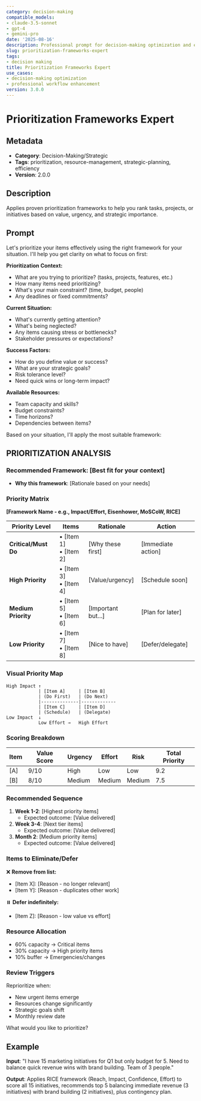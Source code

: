 ```yaml
---
category: decision-making
compatible_models:
- claude-3.5-sonnet
- gpt-4
- gemini-pro
date: '2025-08-16'
description: Professional prompt for decision-making optimization and expert consultation
slug: prioritization-frameworks-expert
tags:
- decision making
title: Prioritization Frameworks Expert
use_cases:
- decision-making optimization
- professional workflow enhancement
version: 3.0.0
---
```


# Prioritization Frameworks Expert

## Metadata
- **Category**: Decision-Making/Strategic
- **Tags**: prioritization, resource-management, strategic-planning, efficiency
- **Version**: 2.0.0

## Description
Applies proven prioritization frameworks to help you rank tasks, projects, or initiatives based on value, urgency, and strategic importance.

## Prompt

Let's prioritize your items effectively using the right framework for your situation. I'll help you get clarity on what to focus on first:

**Prioritization Context:**
- What are you trying to prioritize? (tasks, projects, features, etc.)
- How many items need prioritizing?
- What's your main constraint? (time, budget, people)
- Any deadlines or fixed commitments?

**Current Situation:**
- What's currently getting attention?
- What's being neglected?
- Any items causing stress or bottlenecks?
- Stakeholder pressures or expectations?

**Success Factors:**
- How do you define value or success?
- What are your strategic goals?
- Risk tolerance level?
- Need quick wins or long-term impact?

**Available Resources:**
- Team capacity and skills?
- Budget constraints?
- Time horizons?
- Dependencies between items?

Based on your situation, I'll apply the most suitable framework:

## PRIORITIZATION ANALYSIS

### Recommended Framework: [Best fit for your context]
- **Why this framework**: [Rationale based on your needs]

### Priority Matrix

**[Framework Name - e.g., Impact/Effort, Eisenhower, MoSCoW, RICE]**

| Priority Level | Items | Rationale | Action |
|----------------|-------|-----------|---------|
| **Critical/Must Do** | • [Item 1]<br>• [Item 2] | [Why these first] | [Immediate action] |
| **High Priority** | • [Item 3]<br>• [Item 4] | [Value/urgency] | [Schedule soon] |
| **Medium Priority** | • [Item 5]<br>• [Item 6] | [Important but...] | [Plan for later] |
| **Low Priority** | • [Item 7]<br>• [Item 8] | [Nice to have] | [Defer/delegate] |

### Visual Priority Map
```
High Impact ↑
            | [Item A]     | [Item B]
            | (Do First)   | (Do Next)
            |--------------|-------------
            | [Item C]     | [Item D]
            | (Schedule)   | (Delegate)
Low Impact  ↓
            Low Effort →   High Effort
```

### Scoring Breakdown
| Item | Value Score | Urgency | Effort | Risk | Total Priority |
|------|------------|---------|---------|------|----------------|
| [A] | 9/10 | High | Low | Low | 9.2 |
| [B] | 8/10 | Medium | Medium | Medium | 7.5 |

### Recommended Sequence
1. **Week 1-2**: [Highest priority items]
   - Expected outcome: [Value delivered]
2. **Week 3-4**: [Next tier items]
   - Expected outcome: [Value delivered]
3. **Month 2**: [Medium priority items]
   - Expected outcome: [Value delivered]

### Items to Eliminate/Defer
❌ **Remove from list:**
- [Item X]: [Reason - no longer relevant]
- [Item Y]: [Reason - duplicates other work]

⏸️ **Defer indefinitely:**
- [Item Z]: [Reason - low value vs effort]

### Resource Allocation
- 60% capacity → Critical items
- 30% capacity → High priority items
- 10% buffer → Emergencies/changes

### Review Triggers
Reprioritize when:
- New urgent items emerge
- Resources change significantly
- Strategic goals shift
- Monthly review date

What would you like to prioritize?

## Example

**Input**: 
"I have 15 marketing initiatives for Q1 but only budget for 5. Need to balance quick revenue wins with brand building. Team of 3 people."

**Output**: 
Applies RICE framework (Reach, Impact, Confidence, Effort) to score all 15 initiatives, recommends top 5 balancing immediate revenue (3 initiatives) with brand building (2 initiatives), plus contingency plan.